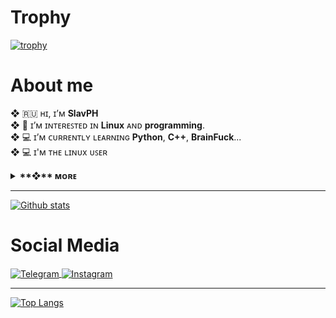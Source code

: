 
# Trophy
[![trophy](https://github-profile-trophy.vercel.app/?username=SlavPH&theme=radical)](https://github.com/ryo-ma/github-profile-trophy)

# About me
**❖** 🇷🇺 ʜɪ, ɪ’ᴍ **SlavPH**                              
**❖** 💜 ɪ’ᴍ ɪɴᴛᴇʀᴇꜱᴛᴇᴅ ɪɴ **Linux** ᴀɴᴅ **programming**.                          
**❖** 💻 ɪ’ᴍ ᴄᴜʀʀᴇɴᴛʟʏ ʟᴇᴀʀɴɪɴɢ **Python**, **C++**, **BrainFuck**...                      
**❖** 💻 ɪ'ᴍ ᴛʜᴇ ʟɪɴᴜx ᴜꜱᴇʀ   
<details>	
  <br />
  <summary><b>**❖** ᴍᴏʀᴇ</b></summary>
  	<ul>
  	    <li><b>ᴏꜱ:</b> ᴋᴀʟɪ ᴀʀᴄʜ ʙʟᴀᴄᴋ-ᴀʀᴄʜ xᴇʀᴏ-ʟɪɴᴜx</li>
	    <li><b>ʟᴀᴘᴛᴏᴘ: </b> ʜᴘ ᴘʀᴏʙᴏᴏᴋ 6475ʙ</li>
	    <li><b>ᴇᴅɪᴛᴏʀ:</b> ꜱᴜʙʟɪᴍᴇ ᴛᴇxᴛ</li>
	</ul>	
</details>

---
[![Github stats](https://github-readme-stats.vercel.app/api?username=SlavPH&theme=radical&show_icons=true)](https://github.com/anuraghazra/github-readme-stats)

# Social Media
<p align="left">
    <a href=https://t.me/theslavph>
            <img src="https://img.shields.io/badge/TheSlavPH-white?style=flat&logo=telegram" align="center" alt="Telegram" />
    </a>
    <a href=https://www.instagram.com/theslavph>
            <img src="https://img.shields.io/badge/theslavph-white?style=flat&logo=instagram" align="center" alt="Instagram" />
    </a>
</p>

---
[![Top Langs](https://github-readme-stats.vercel.app/api/top-langs/?username=SlavPH&theme=radical&layout=compact&langs_count=6)](https://github.com/anuraghazra/github-readme-stats)
